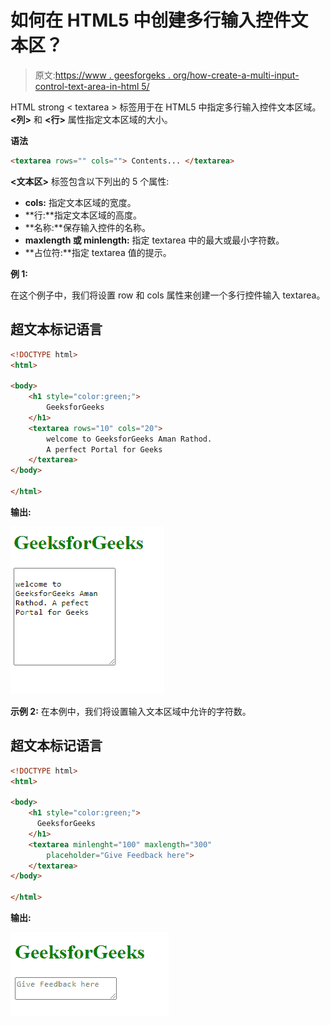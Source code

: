 # 如何在 HTML5 中创建多行输入控件文本区？

> 原文:[https://www . geesforgeks . org/how-create-a-multi-input-control-text-area-in-html 5/](https://www.geeksforgeeks.org/how-to-create-a-multiline-input-control-text-area-in-html5/)

HTML strong < textarea > 标签用于在 HTML5 中指定多行输入控件文本区域。 **<列>** 和 **<行>** 属性指定文本区域的大小。

**语法**

```html
<textarea rows="" cols=""> Contents... </textarea>
```

**<文本区>** 标签包含以下列出的 5 个属性:

*   **cols:** 指定文本区域的宽度。
*   **行:**指定文本区域的高度。
*   **名称:**保存输入控件的名称。
*   **maxlength 或 minlength:** 指定 textarea 中的最大或最小字符数。
*   **占位符:**指定 textarea 值的提示。

**例 1:**

在这个例子中，我们将设置 row 和 cols 属性来创建一个多行控件输入 textarea。

## 超文本标记语言

```html
<!DOCTYPE html>
<html>

<body>
    <h1 style="color:green;">
        GeeksforGeeks
    </h1>
    <textarea rows="10" cols="20">
        welcome to GeeksforGeeks Aman Rathod.
        A perfect Portal for Geeks
    </textarea>
</body>

</html>
```

**输出:**

![](img/560f19b939ef87c4f017d7b03e325971.png)

**示例 2:** 在本例中，我们将设置输入文本区域中允许的字符数。

## 超文本标记语言

```html
<!DOCTYPE html>
<html>

<body>
    <h1 style="color:green;">
      GeeksforGeeks
    </h1>
    <textarea minlenght="100" maxlength="300"
        placeholder="Give Feedback here">
    </textarea>
</body>

</html>
```

**输出:**

![](img/cb2e87a105614a6b14b1602d0f86786a.png)